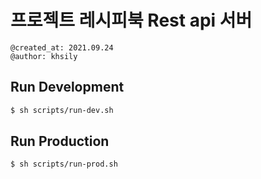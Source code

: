 # 프로젝트 레시피북 Rest api 서버

```
@created_at: 2021.09.24
@author: khsily
```


## Run Development
```bash
$ sh scripts/run-dev.sh
```


## Run Production
```bash
$ sh scripts/run-prod.sh
```